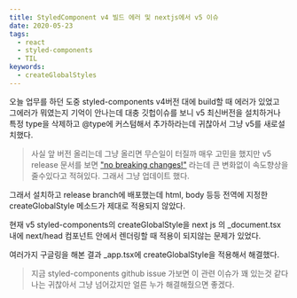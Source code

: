 ```yaml
---
title: StyledComponent v4 빌드 에러 및 nextjs에서 v5 이슈
date: 2020-05-23
tags:
  - react
  - styled-components
  - TIL
keywords:
  - createGlobalStyles
---
```


오늘 업무를 하던 도중 styled-components v4버전 대에 build할 때 에러가 있었고 그에러가 뭐였는지 기억이 안나는데
대충 깃헙이슈를 보니 v5 최신버전을 설치하거나 특정 type을 삭제하고 @type에 커스텀해서 추가하라는데 귀찮아서
그냥 v5를 새로설치했다. 

> 사실 앞 버전 올리는데 그냥 올리면 무슨일이 터질까 매우 고민을 했지만 v5 release 문서를 보면 ["no breaking changes!"](https://styled-components.com/releases) 
> 라는데 큰 변화없이 속도향상을 줄수있다고 적혀있다. 그래서 그냥 업데이트 했다.

그래서 설치하고 release branch에 배포했는데 html, body 등등 전역에 지정한 createGlobalStyle 메소드가 제대로 적용되지 않았다.

현재 v5 styled-components의 createGlobalStyle을 next js 의 _document.tsx 내에 next/head 컴포넌트 안에서 렌더링할 때
적용이 되지않는 문제가 있었다. 

여러가지 구글링을 해본 결과 _app.tsx에 createGlobalStyle을 적용해서 해결했다.

> 지금 styled-components github issue 가보면 이 관련 이슈가 꽤 있는것 같다 나는 귀찮아서 그냥 넘어갔지만 얼른 누가 해결해줬으면
>좋겠다. 
